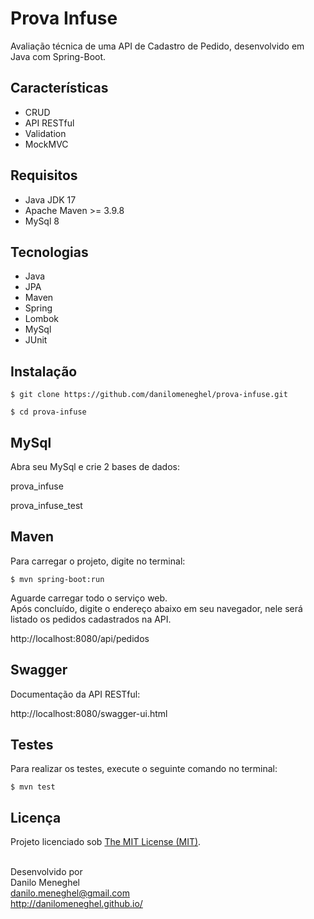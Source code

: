 # Prova Infuse

Avaliação técnica de uma API de Cadastro de Pedido, desenvolvido em Java com Spring-Boot.

## Características

- CRUD
- API RESTful
- Validation
- MockMVC

## Requisitos

- Java JDK 17
- Apache Maven >= 3.9.8
- MySql 8

## Tecnologias

- Java
- JPA
- Maven
- Spring
- Lombok
- MySql
- JUnit

## Instalação

```
$ git clone https://github.com/danilomeneghel/prova-infuse.git

$ cd prova-infuse
```

## MySql

Abra seu MySql e crie 2 bases de dados:

prova_infuse

prova_infuse_test


## Maven

Para carregar o projeto, digite no terminal:

```
$ mvn spring-boot:run
```

Aguarde carregar todo o serviço web. <br>
Após concluído, digite o endereço abaixo em seu navegador, nele será listado os pedidos 
cadastrados na API. <br>

http://localhost:8080/api/pedidos


## Swagger

Documentação da API RESTful:

http://localhost:8080/swagger-ui.html


## Testes

Para realizar os testes, execute o seguinte comando no terminal:

```
$ mvn test
```

## Licença

Projeto licenciado sob <a href="LICENSE">The MIT License (MIT)</a>.<br><br>


Desenvolvido por<br>
Danilo Meneghel<br>
danilo.meneghel@gmail.com<br>
http://danilomeneghel.github.io/<br>
